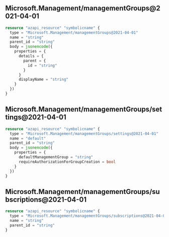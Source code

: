 ## Microsoft.Management/managementGroups@2021-04-01

```terraform
resource "azapi_resource" "symbolicname" {
  type = "Microsoft.Management/managementGroups@2021-04-01"
  name = "string"
  parent_id = "string"
  body = jsonencode({
    properties = {
      details = {
        parent = {
          id = "string"
        }
      }
      displayName = "string"
    }
  })
}

```

## Microsoft.Management/managementGroups/settings@2021-04-01

```terraform
resource "azapi_resource" "symbolicname" {
  type = "Microsoft.Management/managementGroups/settings@2021-04-01"
  name = "default"
  parent_id = "string"
  body = jsonencode({
    properties = {
      defaultManagementGroup = "string"
      requireAuthorizationForGroupCreation = bool
    }
  })
}

```

## Microsoft.Management/managementGroups/subscriptions@2021-04-01

```terraform
resource "azapi_resource" "symbolicname" {
  type = "Microsoft.Management/managementGroups/subscriptions@2021-04-01"
  name = "string"
  parent_id = "string"
}

```

